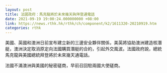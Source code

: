 ```yaml
---
layout: post
title: 法國政府：馬克龍將於未來幾天與拜登通電話
date: 2021-09-19 19:00:24.000000000 +08:00
link: https://news.rthk.hk/rthk/ch/component/k2/1611320-20210919.htm
categories: rthk
---
```


美國、英國和澳洲日前宣布建立新的三邊安全夥伴關係，美英將協助澳洲建造核潛艇，澳洲決定取消原定向法國購買潛艇的合約，引起外交風波。法國政府說，總統馬克龍與美國總統拜登將於未來幾天通電話。

法國不滿澳洲與美國的秘密磋商，早前召回駐兩國大使磋商。
